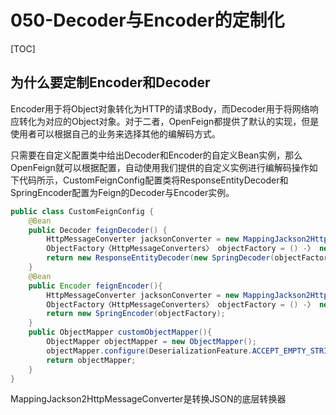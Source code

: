 # 050-Decoder与Encoder的定制化

[TOC]

## 为什么要定制Encoder和Decoder

Encoder用于将Object对象转化为HTTP的请求Body，而Decoder用于将网络响应转化为对应的Object对象。对于二者，OpenFeign都提供了默认的实现，但是使用者可以根据自己的业务来选择其他的编解码方式。

只需要在自定义配置类中给出Decoder和Encoder的自定义Bean实例，那么OpenFeign就可以根据配置，自动使用我们提供的自定义实例进行编解码操作如下代码所示，CustomFeignConfig配置类将ResponseEntityDecoder和SpringEncoder配置为Feign的Decoder与Encoder实例。

```java
public class CustomFeignConfig {
    @Bean
    public Decoder feignDecoder() {
        HttpMessageConverter jacksonConverter = new MappingJackson2HttpMessageConverter (customObjectMapper());
        ObjectFactory〈HttpMessageConverters〉 objectFactory = () -〉 new HttpMessage Converters(jacksonConverter);
        return new ResponseEntityDecoder(new SpringDecoder(objectFactory));
    }
    @Bean
    public Encoder feignEncoder(){
        HttpMessageConverter jacksonConverter = new MappingJackson2HttpMessageConverter (customObjectMapper());
        ObjectFactory〈HttpMessageConverters〉 objectFactory = () -〉 new HttpMessage Converters(jacksonConverter);
        return new SpringEncoder(objectFactory);
    }
    public ObjectMapper customObjectMapper(){
        ObjectMapper objectMapper = new ObjectMapper();
        objectMapper.configure(DeserializationFeature.ACCEPT_EMPTY_STRING_AS_NULL_OBJECT, true);
        return objectMapper;
    }
}
```

MappingJackson2HttpMessageConverter是转换JSON的底层转换器